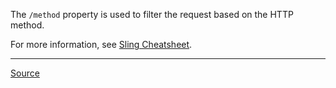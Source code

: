 The `/method` property is used to filter the request based on the HTTP method.

For more information, see [Sling Cheatsheet](https://experienceleague.adobe.com/docs/experience-manager-cloud-service/content/implementing/developing/full-stack/sling-cheatsheet.html).

---

[Source](https://experienceleague.adobe.com/docs/experience-manager-dispatcher/using/configuring/dispatcher-configuration.html?lang=en#defining-a-filter)
